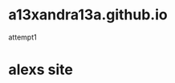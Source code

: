 # a13xandra13a.github.io
 attempt1
 <html>
 <head>
 <meta charset="utf-8">
 <title> personal project site </title>
 </head>

  <body>

  </body>

  <h1> alexs site </h1> 
  
